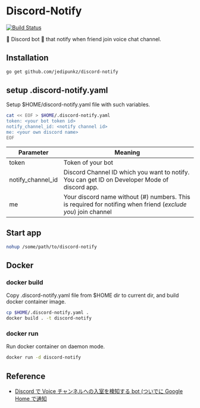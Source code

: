 # Discord-Notify

[![Build Status](https://travis-ci.org/jedipunkz/discord-notify.svg?branch=master)](https://travis-ci.org/jedipunkz/discord-notify)

:avocado: Discord bot :avocado: that notify when friend join voice chat channel.

## Installation

```bash
go get github.com/jedipunkz/discord-notify
```

## setup .discord-notify.yaml

Setup $HOME/discord-notify.yaml file with such variables.

```bash
cat << EOF > $HOME/.discord-notify.yaml
token: <your bot token id>
notify_channel_id: <notify channel id>
me: <your own discord name>
EOF
```

| Parameter         | Meaning           |
|-------------------|-------------------|
| token             | Token of your bot |
| notify_channel_id | Discord Channel ID which you want to notify. You can get ID on Developer Mode of discord app. |
| me                | Your discord name without (#) numbers. This is required for notifing when friend (*exclude you*) join channel |

## Start app

```bash
nohup /some/path/to/discord-notify
```

## Docker

### docker build

Copy .discord-notify.yaml file from $HOME dir to current dir, and build docker container image.

```bash
cp $HOME/.discord-notify.yaml .
docker build . -t discord-notify
```

### docker run

Run docker container on daemon mode.

```bash
docker run -d discord-notify
```

## Reference

- [Discord で Voice チャンネルへの入室を検知する bot (ついでに Google Home で通知](https://qiita.com/tyoro/items/abf9dce0e0020573298c)
